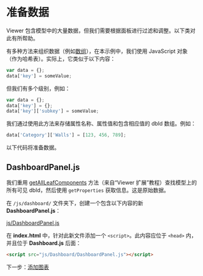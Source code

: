 # 准备数据

Viewer 包含模型中的大量数据，但我们需要根据面板进行过滤和调整。以下类对此有所帮助。

有多种方法来组织数据（例如[数组](https://www.w3schools.com/js/js_arrays.asp)），在本示例中，我们使用 JavaScript 对象（作为哈希表）。实际上，它类似于以下内容：

```javascript
var data = {};
data['key'] = someValue;
```

但我们有多个级别，例如：

```javascript
var data = {};
data['key'] = {};
data['key']['subkey'] = someValue;
```

我们通过使用此方法来存储属性名称、属性值和包含相应值的 dbId 数组。例如：

```javascript
data['Category']['Walls'] = [123, 456, 789];
```

以下代码将准备数据。

## DashboardPanel.js

我们重用 [getAllLeafComponents](/zh-CN/viewer/extensions/panel?id=enumerate-leaf-nodes) 方法（来自“Viewer 扩展”教程）查找模型上的所有可见 dbId，然后使用 `getProperties` 获取信息。这是原始数据。 

在 `/js/dashboard/` 文件夹下，创建一个包含以下内容的新 **DashboardPanel.js**：

[js/DashboardPanel.js](_snippets/dashboard/js/DashboardPanel.js ':include :type=code javascript')

在 **index.html** 中，针对此新文件添加一个 `<script>`。此内容应位于 `<head>` 内，并且位于 **Dashboard.js** 后面：

```html
<script src="js/Dashboard/DashboardPanel.js"></script>  
```

下一步：[添加图表](/zh-CN/viewer/dashboard/charts)